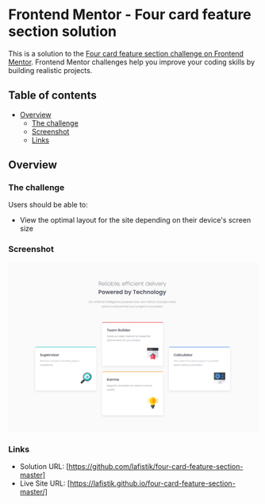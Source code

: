 # Frontend Mentor - Four card feature section solution

This is a solution to the [Four card feature section challenge on Frontend Mentor](https://www.frontendmentor.io/challenges/four-card-feature-section-weK1eFYK). Frontend Mentor challenges help you improve your coding skills by building realistic projects.

## Table of contents

- [Overview](#overview)
  - [The challenge](#the-challenge)
  - [Screenshot](#screenshot)
  - [Links](#links)

## Overview

### The challenge

Users should be able to:

- View the optimal layout for the site depending on their device's screen size

### Screenshot

![](./four-card-feature-section-screenshot.png)

### Links

- Solution URL: [https://github.com/lafistik/four-card-feature-section-master]
- Live Site URL: [https://lafistik.github.io/four-card-feature-section-master/]
